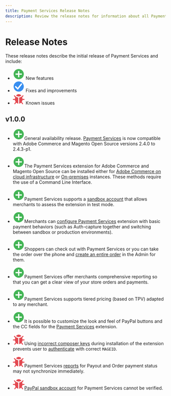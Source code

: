 ```yaml
---
title: Payment Services Release Notes
description: Review the release notes for information about all Payment Services releases.
---
```

# Release Notes

These release notes describe the initial release of Payment Services and include:

* ![New](../assets/new.svg) New features
* ![Fixed issue](../assets/fix.svg) Fixes and improvements
* ![Known issue](../assets/bug.svg) Known issues

## v1.0.0

* ![New](../assets/new.svg)<!-- Issue PAY-2127 -->General availability release. [Payment Services](https://marketplace.magento.com/magento-payment-services.html) is now compatible with Adobe Commerce and Magento Open Source versions 2.4.0 to 2.4.3-p1.

* ![New](../assets/new.svg)<!-- Issue PAY-124 -->The Payment Services extension for Adobe Commerce and Magento Open Source can be installed either for [Adobe Commerce on cloud infrastructure](install.md#magento-commerce-cloud) or [On-premises](install.md#on-premises) instances. These methods require the use of a Command Line Interface.

* ![New](../assets/new.svg)<!-- Issue PAY-1986 -->Payment Services supports a [sandbox account](onboard.md#enable-sandbox-testing) that allows merchants to assess the extension in test mode.

* ![New](../assets/new.svg)<!-- Issue PAY-666 -->Merchants can [configure Payment Services](configure-admin.html) extension with basic payment behaviors (such as Auth-capture together and switching between sandbox or production environments).

* ![New](../assets/new.svg)<!-- Issue PAY-780 -->Shoppers can check out with Payment Services or you can take the order over the phone and [create an entire order](create-order.md) in the Admin for them.

* ![New](../assets/new.svg)<!-- Issue PAY-1856 -->Payment Services offer merchants comprehensive reporting so that you can get a clear view of your store orders and payments.

* ![New](../assets/new.svg)<!-- Issue PAY-311 -->Payment Services supports tiered pricing (based on TPV) adapted to any merchant.

* ![New](../assets/new.svg)<!-- Issue PAY-1443 -->It is possible to customize the look and feel of PayPal buttons and the CC fields for the [Payment Services](https://devdocs.magento.com/payment-services/customize-buttons-messaging.html) extension.

* ![Known issue](../assets/bug.svg)<!-- Issue PAY-2473 -->Using [incorrect composer keys](https://support.magento.com/hc/en-us/articles/4406603542541) during installation of the extension prevents user to [authenticate](https://devdocs.magento.com/guides/v2.4/install-gde/prereq/connect-auth.html) with correct `MAGEID`.

* ![Known issue](../assets/bug.svg)<!-- Issue PAY-2474 -->Payment Services [reports](https://support.magento.com/hc/en-us/articles/4406114741517) for Payout and Order payment status may not synchronize immediately.

* ![Known issue](../assets/bug.svg)<!-- Issue PAY-2475 -->[PayPal sandbox account](https://support.magento.com/hc/en-us/articles/4406954952461) for Payment Services cannot be verified.
